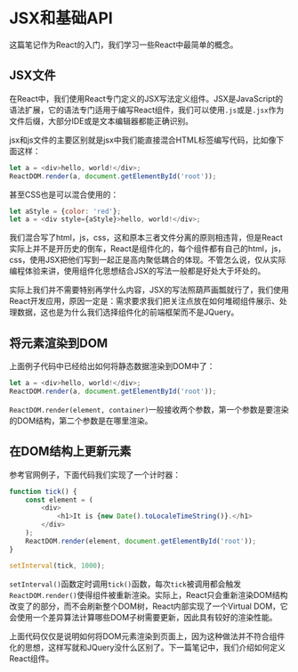 # JSX和基础API

这篇笔记作为React的入门，我们学习一些React中最简单的概念。

## JSX文件

在React中，我们使用React专门定义的JSX写法定义组件。JSX是JavaScript的语法扩展，它的语法专门适用于编写React组件，我们可以使用`.js`或是`.jsx`作为文件后缀，大部分IDE或是文本编辑器都能正确识别。

jsx和js文件的主要区别就是jsx中我们能直接混合HTML标签编写代码，比如像下面这样：

```javascript
let a = <div>hello, world!</div>;
ReactDOM.render(a, document.getElementById('root'));
```

甚至CSS也是可以混合使用的：
```javascript
let aStyle = {color: 'red'};
let a = <div style={aStyle}>hello, world!</div>;
```

我们混合写了html，js，css，这和原本三者文件分离的原则相违背，但是React实际上并不是开历史的倒车，React是组件化的，每个组件都有自己的html，js，css，使用JSX把他们写到一起正是高内聚低耦合的体现。不管怎么说，仅从实际编程体验来讲，使用组件化思想结合JSX的写法一般都是好处大于坏处的。

实际上我们并不需要特别再学什么内容，JSX的写法照葫芦画瓢就行了，我们使用React开发应用，原因一定是：需求要求我们把关注点放在如何堆砌组件展示、处理数据，这也是为什么我们选择组件化的前端框架而不是JQuery。

## 将元素渲染到DOM

上面例子代码中已经给出如何将静态数据渲染到DOM中了：

```javascript
let a = <div>hello, world!</div>;
ReactDOM.render(a, document.getElementById('root'));
```

`ReactDOM.render(element, container)`一般接收两个参数，第一个参数是要渲染的DOM结构，第二个参数是在哪里渲染。

## 在DOM结构上更新元素

参考官网例子，下面代码我们实现了一个计时器：

```javascript
function tick() {
    const element = (
        <div>
            <h1>It is {new Date().toLocaleTimeString()}.</h1>
        </div>
    );
    ReactDOM.render(element, document.getElementById('root'));
}

setInterval(tick, 1000);
```

`setInterval()`函数定时调用`tick()`函数，每次`tick`被调用都会触发`ReactDOM.render()`使得组件被重新渲染。实际上，React只会重新渲染DOM结构改变了的部分，而不会刷新整个DOM树，React内部实现了一个Virtual DOM，它会使用一个差异算法计算哪些DOM子树需要更新，因此具有较好的渲染性能。

上面代码仅仅是说明如何将DOM元素渲染到页面上，因为这种做法并不符合组件化的思想，这样写就和JQuery没什么区别了。下一篇笔记中，我们介绍如何定义React组件。
